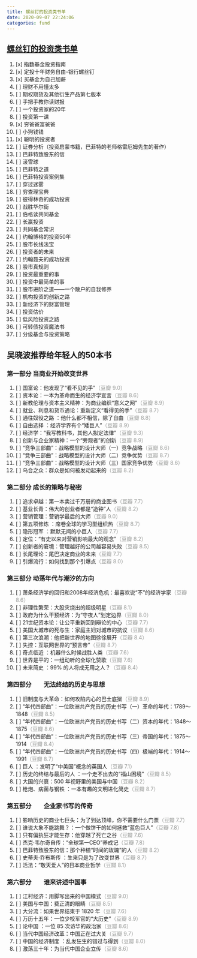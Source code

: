```yaml
---
title: 螺丝钉的投资类书单
date: 2020-09-07 22:24:06
categories: fund
---
```


## [螺丝钉的投资类书单](https://mp.weixin.qq.com/s/j3LYcVpX2kiCg2rJ-OA7bw)

1. [x] 指数基金投资指南
2. [x] 定投十年财务自由-银行螺丝钉
3. [x] 买基金为自己加薪
4. [ ] 理财不用懂太多
5. [ ] 期权期货及其他衍生产品第七版本
6. [ ] 手把手教你读财报
7. [ ] 一个投资家的20年
8. [ ] 投资第一课
9. [x] 穷爸爸富爸爸
10. [ ] 小狗钱钱
11. [x] 聪明的投资者
12. [ ] 证券分析（投资启蒙书籍，巴菲特的老师格雷厄姆先生的著作）
13. [ ] 巴菲特致股东的信
14. [ ] 滚雪球
15. [ ] 巴菲特之道
16. [ ] 巴菲特投资案例集
17. [ ] 穿过迷雾
18. [ ] 穷查理宝典
19. [ ] 彼得林奇的成功投资
20. [ ] 战胜华尔街
21. [ ] 伯格读共同基金
22. [ ] 长赢投资
23. [ ] 共同基金常识
24. [ ] 约翰博格的投资50年
25. [ ] 股市长线法宝
26. [ ] 投资者的未来
27. [ ] 约翰聂夫的成功投资
28. [ ] 股市真规则
29. [ ] 投资最重要的事
30. [ ] 投资中最简单的事
31. [ ] 股市进阶之道——一个散户的自我修养
32. [ ] 机构投资的创新之路
33. [ ] 新经济下的财富管理
34. [ ] 投资估价
35. [ ] 低风险投资之路
36. [ ] 可转债投资魔法书
37. [ ] 分级基金与投资策略

## 吴晓波推荐给年轻人的50本书
### 第一部分    当商业开始改变世界
1. [ ] 国富论：他发现了“看不见的手”<font color=#969896>（豆瓣 9.0）</font>
2. [ ] 资本论：一本为革命而生的经济学宣言<font color=#969896>（豆瓣 8.6）</font>
3. [ ] 新教伦理与资本主义精神：为商业编织“意义之网”<font color=#969896>（豆瓣 8.9）</font>
4. [ ] 就业、利息和货币通论：重新定义“看得见的手”<font color=#969896>（豆瓣 8.7）</font>
5. [ ] 通往奴役之路 ：他什么都不相信，除了自由<font color=#969896>（豆瓣 8.8）</font>
6. [ ] 自由选择 ：经济学界有个“矮巨人”<font color=#969896>（豆瓣 8.9）</font>
7. [ ] 经济学：“我写教科书，其他人拟定法律”<font color=#969896>（豆瓣 9.3）</font>
8. [ ] 创新与企业家精神：一个“旁观者”的创新<font color=#969896>（豆瓣 8.9）</font>
9. [ ] “竞争三部曲”：战略模型的设计大师（一）竞争战略<font color=#969896>（豆瓣 8.6）</font>
10. [ ] “竞争三部曲”：战略模型的设计大师（二）竞争优势<font color=#969896>（豆瓣 8.7）</font>
11. [ ] “竞争三部曲”：战略模型的设计大师（三）国家竞争优势<font color=#969896>（豆瓣 8.6）</font>
12. [ ] 乌合之众：群众是如何被发动起来的<font color=#969896>（豆瓣 8.2）</font>

### 第二部分    成长的策略与秘密
1. [ ] 追求卓越：第一本卖过千万册的商业图书<font color=#969896>（豆瓣 7.7）</font>
2. [ ] 基业长青：伟大的创业者都是“造钟”人<font color=#969896>（豆瓣 8.2）</font>
3. [ ] 营销管理：营销学最后的大师<font color=#969896>（豆瓣 9.0）</font>
4. [ ] 第五项修炼 ：席卷全球的学习型组织热<font color=#969896>（豆瓣 8.7）</font>
5. [ ] 隐形冠军 ：默默无闻的小巨人<font color=#969896>（豆瓣 7.7）</font>
6. [ ] 定位：“有史以来对营销影响最大的观念”<font color=#969896>（豆瓣 8.2）</font>
7. [ ] 创新者的窘境：管理越好的公司越容易失败<font color=#969896>（豆瓣 8.5）</font>
8. [ ] 长尾理论：尾巴决定商业的未来<font color=#969896>（豆瓣 7.7）</font>
9. [ ] 引爆流行：如何找到那个引爆点<font color=#969896>（豆瓣 8.0）</font>

### 第三部分    动荡年代与潮汐的方向
1. [ ] 萧条经济学的回归和2008年经济危机：最喜欢说“不”的经济学家<font color=#969896>（豆瓣 8.6）</font>
2. [ ] 非理性繁荣：大股灾烧出的超级明星<font color=#969896>（豆瓣 8.1）</font>
3. [ ] 政府为什么干预经济：为“守夜人”划定边界<font color=#969896>（豆瓣 8.0）</font>
4. [ ] 21世纪资本论：让公平重新回到辩论的中心<font color=#969896>（豆瓣 7.7）</font>
5. [ ] 美国大城市的死与生：家庭主妇对城市的抗议<font color=#969896>（豆瓣 8.6）</font>
6. [ ] 第三次浪潮：他把新世界的地图徐徐展开<font color=#969896>（豆瓣 8.4）</font>
7. [ ] 失控：互联网世界的“预言帝”<font color=#969896>（豆瓣 8.7）</font>
8. [ ] 奇点临近 ：机器什么时候战胜人类<font color=#969896>（豆瓣 7.6）</font>
9. [ ] 世界是平的：一组动听的全球化赞歌<font color=#969896>（豆瓣 7.6）</font>
10. [ ] 未来简史 ：99% 的人将成无用之人？<font color=#969896>（豆瓣 8.4）</font>

### 第四部分　　无法终结的历史与思想
1. [ ] 旧制度与大革命：如何攻陷内心的巴士底狱<font color=#969896>（豆瓣 8.9）</font>
2. [ ] “年代四部曲”：一位欧洲共产党员的历史书写（一）革命的年代：1789～1848<font color=#969896>（豆瓣 8.5）</font>
3. [ ] “年代四部曲”：一位欧洲共产党员的历史书写（二）资本的年代：1848～1875<font color=#969896>（豆瓣 8.6）</font>
4. [ ] “年代四部曲”：一位欧洲共产党员的历史书写（三）帝国的年代：1875～1914<font color=#969896>（豆瓣 8.4）</font>
5. [ ] “年代四部曲”：一位欧洲共产党员的历史书写（四）极端的年代：1914～1991<font color=#969896>（豆瓣 8.7）</font>
5. [ ] 巨人 ：发明了“中美国”概念的英国人<font color=#969896>（豆瓣 7.1）</font>
6. [ ] 历史的终结与最后的人 ：一个走不出去的“福山困境”<font color=#969896>（豆瓣 8.5）</font>
7. [ ] 大国的兴衰：500 年视野里的美国与中国<font color=#969896>（豆瓣 8.2）</font>
8. [ ] 枪炮、病菌与钢铁 ：一本有趣的文明进化简史<font color=#969896>（豆瓣 8.7）</font>

### 第五部分　　企业家书写的传奇
1. [ ] 影响历史的商业七巨头：为了到达顶峰，你不需要什么门票<font color=#969896>（豆瓣 7.7）</font>
2. [ ] 谁说大象不能跳舞？：一个做饼干的如何拯救“蓝色巨人”<font color=#969896>（豆瓣 7.8）</font>
3. [ ] 只有偏执狂才能生存：他穿越了死亡之谷<font color=#969896>（豆瓣 7.6）</font>
4. [ ] 杰克·韦尔奇自传：“全球第一CEO”养成记<font color=#969896>（豆瓣 7.8）</font>
5. [ ] 巴菲特致股东的信：那个种植“时间的玫瑰”的人<font color=#969896>（豆瓣 8.2）</font>
6. [ ] 史蒂夫·乔布斯传 ：生来只是为了改变世界<font color=#969896>（豆瓣 8.7）</font>
7. [ ] 活法：“敬天爱人”的日本商业哲学<font color=#969896>（豆瓣 8.1）</font>

### 第六部分　　谁来讲述中国事
1. [ ] 江村经济：用脚写出来的中国模式<font color=#969896>（豆瓣 9.0）</font>
2. [ ] 美国与中国：费正清的眼睛<font color=#969896>（豆瓣 8.5）</font>
3. [ ] 大分流：如果世界结束于 1820 年<font color=#969896>（豆瓣 7.6）</font>
4. [ ] 万历十五年：一位少校军官的“大历史”<font color=#969896>（豆瓣 8.9）</font>
5. [ ] 论中国 ：一位 85 次访华的政治家<font color=#969896>（豆瓣 8.6）</font>
6. [ ] 当代中国经济改革：中国正在过大关<font color=#969896>（豆瓣 9.7）</font>
7. [ ] 中国的经济制度 ：乱发狂生的错过与得到<font color=#969896>（豆瓣 8.0）</font>
8. [ ] 激荡三十年：为当代中国企业立传<font color=#969896>（豆瓣 8.6）</font>


